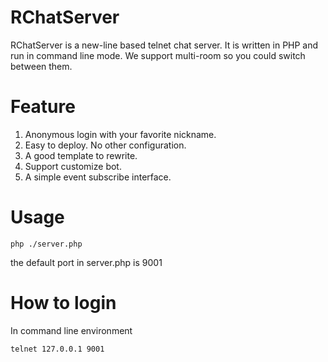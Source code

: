 # RChatServer

RChatServer is a new-line based telnet chat server. It is written in PHP and run in command line mode. We support multi-room so you could switch between them. 
 
# Feature 
1. Anonymous login with your favorite nickname. 
2. Easy to deploy. No other configuration. 
3. A good template to rewrite. 
4. Support customize bot. 
5. A simple event subscribe interface. 
 
# Usage 
```
php ./server.php
```
the default port in server.php is 9001

# How to login
In command line environment
```
telnet 127.0.0.1 9001
```
